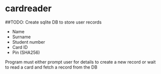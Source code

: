 # cardreader

##TODO:
Create sqlite DB to store user records
- Name
- Surname
- Student number
- Card ID
- Pin (SHA256)

Program must either prompt user for details to create a new record or wait to read a card and fetch a record from the DB
